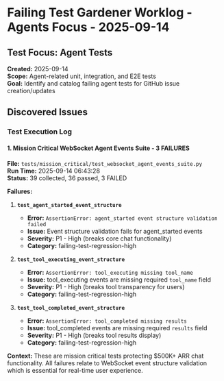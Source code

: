 # Failing Test Gardener Worklog - Agents Focus - 2025-09-14

## Test Focus: Agent Tests
**Created:** 2025-09-14  
**Scope:** Agent-related unit, integration, and E2E tests  
**Goal:** Identify and catalog failing agent tests for GitHub issue creation/updates  

## Discovered Issues

### Test Execution Log

#### 1. Mission Critical WebSocket Agent Events Suite - 3 FAILURES
**File:** `tests/mission_critical/test_websocket_agent_events_suite.py`  
**Run Time:** 2025-09-14 06:43:28  
**Status:** 39 collected, 36 passed, 3 FAILED  

**Failures:**
1. **`test_agent_started_event_structure`**
   - **Error:** `AssertionError: agent_started event structure validation failed`
   - **Issue:** Event structure validation fails for agent_started events
   - **Severity:** P1 - High (breaks core chat functionality)
   - **Category:** failing-test-regression-high

2. **`test_tool_executing_event_structure`** 
   - **Error:** `AssertionError: tool_executing missing tool_name`
   - **Issue:** tool_executing events are missing required `tool_name` field
   - **Severity:** P1 - High (breaks tool transparency for users)
   - **Category:** failing-test-regression-high

3. **`test_tool_completed_event_structure`**
   - **Error:** `AssertionError: tool_completed missing results`
   - **Issue:** tool_completed events are missing required `results` field
   - **Severity:** P1 - High (breaks tool results display)
   - **Category:** failing-test-regression-high

**Context:** These are mission critical tests protecting $500K+ ARR chat functionality. All failures relate to WebSocket event structure validation which is essential for real-time user experience.